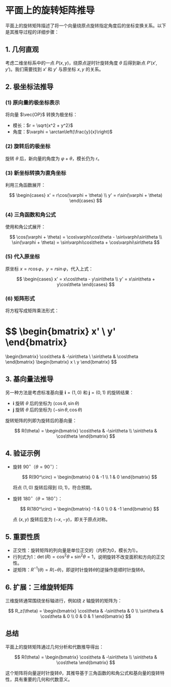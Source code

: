 # 平面上的旋转矩阵推导

平面上的旋转矩阵描述了将一个向量绕原点旋转指定角度后的坐标变换关系。以下是其推导过程的详细步骤：

## 1. 几何直观

考虑二维坐标系中的一点 $P(x, y)$，绕原点逆时针旋转角度 $\theta$ 后得到新点 $P'(x', y')$。我们需要找到 $x'$ 和 $y'$ 与原坐标 $x, y$ 的关系。

## 2. 极坐标法推导

### (1) 原向量的极坐标表示

将向量 $\vec{OP}$ 转换为极坐标：

- 模长：$r = \sqrt{x^2 + y^2}$
- 角度：$\varphi = \arctan\left(\frac{y}{x}\right)$

### (2) 旋转后的极坐标

旋转 $\theta$ 后，新向量的角度为 $\varphi + \theta$，模长仍为 $r$。

### (3) 新坐标转换为直角坐标

利用三角函数展开：

$$
\begin{cases}
x' = r\cos(\varphi + \theta) \\
y' = r\sin(\varphi + \theta)
\end{cases}
$$

### (4) 三角函数和角公式

使用和角公式展开：

$$
\cos(\varphi + \theta) = \cos\varphi\cos\theta - \sin\varphi\sin\theta \\
\sin(\varphi + \theta) = \sin\varphi\cos\theta + \cos\varphi\sin\theta
$$

### (5) 代入原坐标

原坐标 $x = r\cos\varphi$，$y = r\sin\varphi$，代入上式：

$$
\begin{cases}
x' = x\cos\theta - y\sin\theta \\
y' = x\sin\theta + y\cos\theta
\end{cases}
$$

### (6) 矩阵形式

将方程写成矩阵乘法形式：

$$
\begin{bmatrix}
x' \\
y'
\end{bmatrix}
=
\begin{bmatrix}
\cos\theta & -\sin\theta \\
\sin\theta & \cos\theta
\end{bmatrix}
\begin{bmatrix}
x \\
y
\end{bmatrix}
$$

## 3. 基向量法推导

另一种方法是考虑标准基向量 $\mathbf{i} = (1, 0)$ 和 $\mathbf{j} = (0, 1)$ 的旋转结果：

- $\mathbf{i}$ 旋转 $\theta$ 后的坐标为 $(\cos\theta, \sin\theta)$
- $\mathbf{j}$ 旋转 $\theta$ 后的坐标为 $(-\sin\theta, \cos\theta)$

旋转矩阵的列即为旋转后的基向量：

$$
R(\theta) =
\begin{bmatrix}
\cos\theta & -\sin\theta \\
\sin\theta & \cos\theta
\end{bmatrix}
$$

## 4. 验证示例

- 旋转 $90^\circ$（$\theta = 90^\circ$）：

  $$
  R(90^\circ) =
  \begin{bmatrix}
  0 & -1 \\
  1 & 0
  \end{bmatrix}
  $$

  将点 $(1, 0)$ 旋转后得到 $(0, 1)$，符合预期。

- 旋转 $180^\circ$（$\theta = 180^\circ$）：

  $$
  R(180^\circ) =
  \begin{bmatrix}
  -1 & 0 \\
  0 & -1
  \end{bmatrix}
  $$

  点 $(x, y)$ 旋转后变为 $(-x, -y)$，即关于原点对称。

## 5. 重要性质

- 正交性：旋转矩阵的列向量是单位正交的（内积为0，模长为1）。
- 行列式为1：$\det(R) = \cos^2\theta + \sin^2\theta = 1$，说明旋转不改变面积和方向的正交性。
- 逆矩阵：$R^{-1}(\theta) = R(-\theta)$，即逆时针旋转$\theta$的逆操作是顺时针旋转$\theta$。

## 6. 扩展：三维旋转矩阵

三维旋转通常围绕坐标轴进行，例如绕 $z$ 轴旋转的矩阵为：

$$
R_z(\theta) =
\begin{bmatrix}
\cos\theta & -\sin\theta & 0 \\
\sin\theta & \cos\theta & 0 \\
0 & 0 & 1
\end{bmatrix}
$$

## 总结

平面上的旋转矩阵通过几何分析和代数推导得出：

$$
R(\theta) =
\begin{bmatrix}
\cos\theta & -\sin\theta \\
\sin\theta & \cos\theta
\end{bmatrix}
$$

这个矩阵将向量逆时针旋转$\theta$，其推导基于三角函数的和角公式和基向量的旋转特性，具有重要的几何和代数意义。